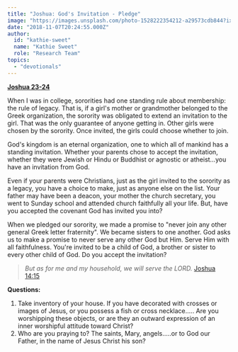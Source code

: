 ```yaml
---
title: "Joshua: God's Invitation - Pledge"
image: "https://images.unsplash.com/photo-1528222354212-a29573cdb844?ixlib=rb-0.3.5&q=85&fm=jpg&crop=entropy&cs=srgb&ixid=eyJhcHBfaWQiOjk2NjF9&s=9246d57cdf2d8421833a1458f57ddf10"
date: "2018-11-07T20:24:55.000Z"
author:
  id: "kathie-sweet"
  name: "Kathie Sweet"
  role: "Research Team"
topics:
  - "devotionals"
---
```

**[Joshua 23-24](https://www.biblegateway.com/passage/?search=Joshua23-24)**

When I was in college, sororities had one standing rule about membership:  the rule of legacy.  That is, if a girl's mother or grandmother belonged to the Greek organization, the sorority was obligated to extend an invitation to the girl.  That was the only guarantee of anyone getting in.  Other girls were chosen by the sorority.  Once invited, the girls could choose whether to join. 

God's kingdom is an eternal organization, one to which all of mankind has a standing invitation.  Whether your parents chose to accept the invitation, whether they were Jewish or Hindu or Buddhist or agnostic or atheist…you have an invitation from God.  

Even if your parents were Christians, just as the girl invited to the sorority as a legacy, you have a choice to make, just as anyone else on the list.   Your father may have been a deacon, your mother the church secretary, you went to Sunday school and attended church faithfully all your life.  But, have you accepted the covenant God has invited you into?  

When we pledged our sorority, we made a promise to "never join any other general Greek letter fraternity".   We became sisters to one another.  God asks us to make a promise to never serve any other God but Him.  Serve Him with all faithfulness.  You're invited to be a child of God, a brother or sister to every other child of God.  Do you accept the invitation? 

> _But as for me and my household, we will serve the LORD._  [Joshua 14:15](https://www.biblegateway.com/passage/?search=Joshua14:15)


**Questions:**

1. Take inventory of your house.  If you have decorated with crosses or images of Jesus, or you possess a fish or cross necklace….. Are you worshipping these objects, or are they an outward expression of an inner worshipful attitude toward Christ?
2. Who are you praying to?  The saints, Mary, angels…..or to God our Father, in the name of Jesus Christ his son? 